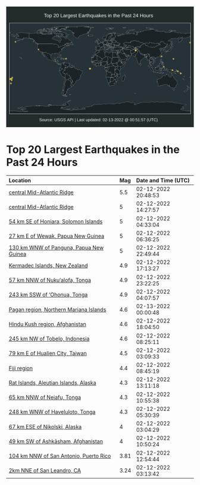 ![Map](./map.png)

# Top 20 Largest Earthquakes in the Past 24 Hours

| Location | Mag | Date and Time (UTC) |
|:---|:---|:---|
| [central Mid-Atlantic Ridge](https://earthquake.usgs.gov/earthquakes/eventpage/us7000gkcm) | 5.5 | 02-12-2022 20:48:53 |
| [central Mid-Atlantic Ridge](https://earthquake.usgs.gov/earthquakes/eventpage/us7000gkab) | 5 | 02-12-2022 14:27:57 |
| [54 km SE of Honiara, Solomon Islands](https://earthquake.usgs.gov/earthquakes/eventpage/us7000gk7u) | 5 | 02-12-2022 04:33:04 |
| [27 km E of Wewak, Papua New Guinea](https://earthquake.usgs.gov/earthquakes/eventpage/us7000gk89) | 5 | 02-12-2022 06:36:25 |
| [130 km WNW of Panguna, Papua New Guinea](https://earthquake.usgs.gov/earthquakes/eventpage/us7000gkdg) | 5 | 02-12-2022 22:49:44 |
| [Kermadec Islands, New Zealand](https://earthquake.usgs.gov/earthquakes/eventpage/us7000gkb9) | 4.9 | 02-12-2022 17:13:27 |
| [57 km NNW of Nuku‘alofa, Tonga](https://earthquake.usgs.gov/earthquakes/eventpage/us7000gkdr) | 4.9 | 02-12-2022 23:22:25 |
| [243 km SSW of ‘Ohonua, Tonga](https://earthquake.usgs.gov/earthquakes/eventpage/us7000gk7r) | 4.9 | 02-12-2022 04:07:57 |
| [Pagan region, Northern Mariana Islands](https://earthquake.usgs.gov/earthquakes/eventpage/us7000gkdv) | 4.6 | 02-13-2022 00:00:48 |
| [Hindu Kush region, Afghanistan](https://earthquake.usgs.gov/earthquakes/eventpage/us7000gkbj) | 4.6 | 02-12-2022 18:04:50 |
| [245 km NW of Tobelo, Indonesia](https://earthquake.usgs.gov/earthquakes/eventpage/us7000gk8l) | 4.6 | 02-12-2022 08:25:11 |
| [79 km E of Hualien City, Taiwan](https://earthquake.usgs.gov/earthquakes/eventpage/us7000gk7a) | 4.5 | 02-12-2022 03:09:33 |
| [Fiji region](https://earthquake.usgs.gov/earthquakes/eventpage/us7000gk8q) | 4.4 | 02-12-2022 08:45:19 |
| [Rat Islands, Aleutian Islands, Alaska](https://earthquake.usgs.gov/earthquakes/eventpage/us7000gk9x) | 4.3 | 02-12-2022 13:11:18 |
| [65 km NNW of Neiafu, Tonga](https://earthquake.usgs.gov/earthquakes/eventpage/us7000gk93) | 4.3 | 02-12-2022 10:55:38 |
| [248 km WNW of Haveluloto, Tonga](https://earthquake.usgs.gov/earthquakes/eventpage/us7000gk7z) | 4.3 | 02-12-2022 05:30:39 |
| [67 km ESE of Nikolski, Alaska](https://earthquake.usgs.gov/earthquakes/eventpage/us7000gk7b) | 4 | 02-12-2022 03:04:29 |
| [49 km SW of Ashkāsham, Afghanistan](https://earthquake.usgs.gov/earthquakes/eventpage/us7000gk91) | 4 | 02-12-2022 10:50:24 |
| [104 km NNW of San Antonio, Puerto Rico](https://earthquake.usgs.gov/earthquakes/eventpage/pr2022043000) | 3.81 | 02-12-2022 12:54:44 |
| [2km NNE of San Leandro, CA](https://earthquake.usgs.gov/earthquakes/eventpage/nc73691736) | 3.24 | 02-12-2022 03:13:42 |
